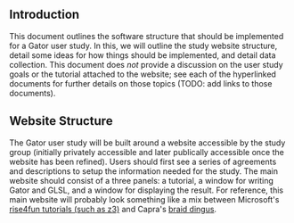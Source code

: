 ## Introduction

This document outlines the software structure that should be implemented for a Gator user study.  In this, we will outline the study website structure, detail some ideas for how things should be implemented, and detail data collection.  This document does _not_ provide a discussion on the user study goals or the tutorial attached to the website; see each of the hyperlinked documents for further details on those topics (TODO: add links to those documents).

## Website Structure

The Gator user study will be built around a website accessible by the study group (initially privately accessible and later publically accessible once the website has been refined).  Users should first see a series of agreements and descriptions to setup the information needed for the study.  The main website should consist of a three panels: a tutorial, a window for writing Gator and GLSL, and a window for displaying the result.  For reference, this main website will probably look something like a mix between Microsoft's [rise4fun tutorials (such as z3)](https://rise4fun.com/Z3/tutorial/guide) and Capra's [braid dingus](https://capra.cs.cornell.edu/braid/dingus/).












































